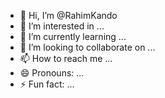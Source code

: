 - 👋 Hi, I’m @RahimKando
- 👀 I’m interested in ...
- 🌱 I’m currently learning ...
- 💞️ I’m looking to collaborate on ...
- 📫 How to reach me ...
- 😄 Pronouns: ...
- ⚡ Fun fact: ...

<!---
RahimKando/RahimKando is a ✨ special ✨ repository because its `README.md` (this file) appears on your GitHub profile.
You can click the Preview link to take a look at your changes.
--->
